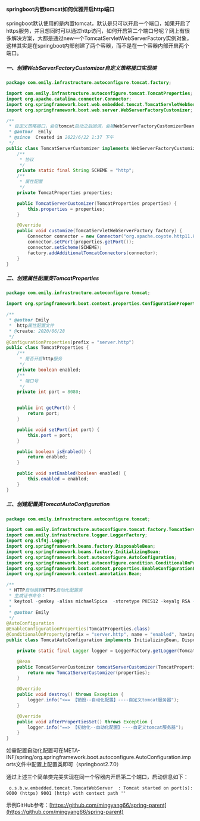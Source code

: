 #### springboot内嵌tomcat如何优雅开启http端口

>
springboot默认使用的是内置tomcat，默认是只可以开启一个端口，如果开启了https服务，并且想同时可以通过http访问，如何开启第二个端口号呢？网上有很多解决方案，大都是通过new一个TomcatServletWebServerFactory实例对象，这样其实是在springboot内部创建了两个容器，而不是在一个容器内部开启两个端口。

##### 一、创建WebServerFactoryCustomizer自定义策略接口实现类

```java
package com.emily.infrastructure.autoconfigure.tomcat.factory;

import com.emily.infrastructure.autoconfigure.tomcat.TomcatProperties;
import org.apache.catalina.connector.Connector;
import org.springframework.boot.web.embedded.tomcat.TomcatServletWebServerFactory;
import org.springframework.boot.web.server.WebServerFactoryCustomizer;

/**
 * 自定义策略接口，会在tomcat启动之后回调，会被WebServerFactoryCustomizerBeanPostProcessor类回调
 * @author  Emily
 * @since  Created in 2022/6/22 1:37 下午
 */
public class TomcatServerCustomizer implements WebServerFactoryCustomizer<TomcatServletWebServerFactory> {
    /**
     * 协议
     */
    private static final String SCHEME = "http";
    /**
     * 属性配置
     */
    private TomcatProperties properties;

    public TomcatServerCustomizer(TomcatProperties properties) {
        this.properties = properties;
    }

    @Override
    public void customize(TomcatServletWebServerFactory factory) {
        Connector connector = new Connector("org.apache.coyote.http11.Http11NioProtocol");
        connector.setPort(properties.getPort());
        connector.setScheme(SCHEME);
        factory.addAdditionalTomcatConnectors(connector);
    }
}

```

##### 二、创建属性配置类TomcatProperties

```java
package com.emily.infrastructure.autoconfigure.tomcat;

import org.springframework.boot.context.properties.ConfigurationProperties;

/**
 * @author Emily
 *  http属性配置文件
 * @create: 2020/06/28
 */
@ConfigurationProperties(prefix = "server.http")
public class TomcatProperties {
    /**
     * 是否开启http服务
     */
    private boolean enabled;
    /**
     * 端口号
     */
    private int port = 8080;


    public int getPort() {
        return port;
    }

    public void setPort(int port) {
        this.port = port;
    }

    public boolean isEnabled() {
        return enabled;
    }

    public void setEnabled(boolean enabled) {
        this.enabled = enabled;
    }
}

```

##### 三、创建配置类TomcatAutoConfiguration

```java
package com.emily.infrastructure.autoconfigure.tomcat;

import com.emily.infrastructure.autoconfigure.tomcat.factory.TomcatServerCustomizer;
import com.emily.infrastructure.logger.LoggerFactory;
import org.slf4j.Logger;
import org.springframework.beans.factory.DisposableBean;
import org.springframework.beans.factory.InitializingBean;
import org.springframework.boot.autoconfigure.AutoConfiguration;
import org.springframework.boot.autoconfigure.condition.ConditionalOnProperty;
import org.springframework.boot.context.properties.EnableConfigurationProperties;
import org.springframework.context.annotation.Bean;

/**
 * HTTP自动跳转HTTPS自动化配置类
 * 生成证书命令：
 * keytool -genkey -alias michaelSpica  -storetype PKCS12 -keyalg RSA -keysize 2048  -keystore /Users/Emily/Documents/IDE/workplace/security/keystore.p12 -validity 3650 -dname "CN=localhost, OU=localhost, O=localhost, L=SH, ST=SH, C=CN"
 *
 * @author Emily
 */
@AutoConfiguration
@EnableConfigurationProperties(TomcatProperties.class)
@ConditionalOnProperty(prefix = "server.http", name = "enabled", havingValue = "true", matchIfMissing = false)
public class TomcatAutoConfiguration implements InitializingBean, DisposableBean {

    private static final Logger logger = LoggerFactory.getLogger(TomcatAutoConfiguration.class);

    @Bean
    public TomcatServerCustomizer tomcatServerCustomizer(TomcatProperties properties) {
        return new TomcatServerCustomizer(properties);
    }

    @Override
    public void destroy() throws Exception {
        logger.info("<== 【销毁--自动化配置】----自定义tomcat服务器");
    }

    @Override
    public void afterPropertiesSet() throws Exception {
        logger.info("==> 【初始化--自动化配置】----自定义tomcat服务器");
    }
}
```

>
如需配置自动化配置可在META-INF/spring/org.springframework.boot.autoconfigure.AutoConfiguration.imports文件中配置上配置类即可（springboot2.7.0）

通过上述三个简单类完美实现在同一个容器内开启第二个端口，启动信息如下：

```
 o.s.b.w.embedded.tomcat.TomcatWebServer  : Tomcat started on port(s): 9000 (https) 9001 (http) with context path ''
```

示例GitHub参考：[https://github.com/mingyang66/spring-parent](https://github.com/mingyang66/spring-parent)